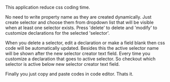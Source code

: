 This application reduce css coding time. 

No need to write property name as they are created dynamically. Just create selector and choose them from dropdown list that will be visible when at least one selector exists. Press 'delete' to delete and 'modify' to customize declarations for the selected 'selector'. 

When you delete a selector, edit a declaration or make a field blank then css code will be automatically updated. Besides this the active selector name will be shown after the new selector creator text field. Every time you customize a declaration that goes to active selector. So checkout which selector is active below new selector creator text field. 

Finally you just copy and paste codes in code editor. Thats it.
